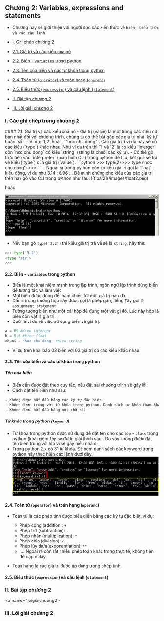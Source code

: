 ﻿## Chương 2: Variables, expressions and statements
- Chương này sẽ giới thiệu với người đọc các kiến thức về `biến, biểu thức và các câu lệnh`

* [I. Ghi chép chương 2](#ghichepchuong2)
* [2.1. Giá trị và các kiểu của nó](#2.1)
* [2.2. Biến - `variables` trong python](#2.2)
* [2.3. Tên của biến và các từ khóa trong python](#2.3)
* [2.4. Toán tử (`operator`) và toán hạng (`operand`)](#2.4)
* [2.5. Biểu thức (`expression`) và câu lệnh (`statement`)](#2.5)


* [II. Bài tập chương 2](#baitapchuong2)

* [III. Lời giải chương 2](#loigiaichuong2)


<a name="ghichepchuong2"></a>
### I. Các ghi chép trong chương 2
<a name="2.1">
#### 2.1. Giá trị và các kiểu của nó
- Giá trị (value) là một trong các điều cơ bản nhất đối với chương trình, chúng ta có thể bắt gặp các giá trị như `ký tự` hoặc `số`. 
- Ví dụ: `1,2` hoặc, `"hoc chu dong"`. Các giá trị ở ví dụ này sẽ có các kiểu (`type`) khác nhau: Như ví dụ trên thì `1` và `2` là có kiểu `interger` còn `hoc chu dong` có kiểu `string` (string là chuỗi các ký tự).
- Có thể gõ trực tiếp vào `interpreter` (màn hình CLI) trong python để thử, kết quả sẽ trả về kiểu (`type`) của giá trị (`value`). 
```python
>>> type(2)
<type 'int'>
>>> type ('hoc chu dong')
<type 'str'>
>>>
```
- Ngoài ra trong python còn có kểu giá trị gọi là `float` - kiểu động, ví dụ như 3.14 ; 6.96 ... Để minh chứng cho kiểu của các giá trị trên hay gõ vào CLI trong python như sau:
![float2](/images/float2.png)

hoặc

![float1](/images/float1.png)

- Nếu bạn gõ `type('3.2')` thì kiểu giá trị trả về sẽ là `string`, hãy thử:
```python
>>> type('3.2')
<type 'str'>
>>>
```

<a name="2.2"></a>
#### 2.2. Biến - `variables` trong python
- Biến là một khái niệm mạnh trong lập trình, ngôn ngữ lập trình dùng biến để tương tác và làm việc.
- Một biến được dùng để tham chiếu tới một giá trị nào đó.
- Dấu `=` trong trường hợp này được gọi là phép gán, tiếng Tây gọi là `assignment statement`
- Tưởng tượng biến như một cái hộp để đựng một vật gì đó. Lúc này hộp là biến còn vật là giá trị.
- Dưới là ví dụ về việc sử dụng biến và giá trị:
```python
a = 69 #Kieu interger
b = 9.6 #kieu float
chuoi = 'hoc chu dong' #Kieu string
```
- Ví dụ trên khai báo 03 biến với 03 giá trị có các kiểu khác nhau. 

<a name="2.3"></a>
#### 2.3. Tên của biến và các từ khóa trong python
##### Tên của biến 
- Biến cần được đặt theo quy tắc, nếu đặt sai chương trình sẽ gây lỗi.
- Cách đặt tên biến như sau:
```sh
- Không được bắt đầu bằng các ký tự đặc biệt.
- Không được trùng với từ khóa trong python. Danh sách từ khóa tham khảo ở dưới.
- Không được bắt đầu bằng một chữ số.
```
##### Từ khóa trong python (`keyword`)
- Từ khóa trong python được sử dụng để đặt tên cho các `lớp` - `class` trong python (khái niệm `lớp` sẽ được giải thích sau). Do vậy không được đặt tên biến trùng với lớp vì sẽ gây hiểu nhầm.
- Trong python 2.x có 31 từ khóa. Để xem danh sách các keyword trong python hãy thực hiện các lệnh dưới đây.
![keyword](/images/keyword.png)

<a name="2.4"></a>
#### 2.4. Toán tử (`operator`) và toán hạng (`operand`)
- Toán tử là các phép tính được biểu diễn bằng các ký tự đặc biệt, ví dụ:  
  + Phép cộng (addition):           `+`
  + Phép trừ (subtraction):         `-` 
  + Phép nhân (multiplication):     `*`
  + Phép chia (division):           `/`
  + Phép lũy thừa(exponentiation):  `**`
  + .... Ngoài ra còn rất nhiều phép toán khác trong thực tế, không tiện đề cập ở đây.
  
- Toán hạng là các giá trị được áp dụng trong phép tính.

<a name="2.5"></a>
#### 2.5. Biểu thức (`expression`) và câu lệnh (`statement`)

<a name="baitapchuong2"></a>
### II. Bài tập chương 2

<a name="loigiaichuong2></a>
### III. Lời giải chương 2